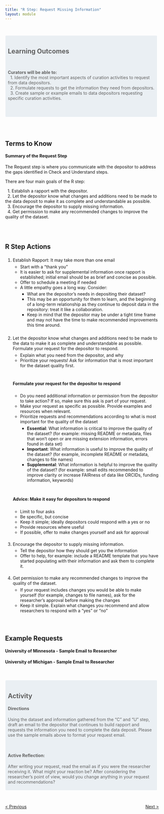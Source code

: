 ```yaml
---
title: "R Step: Request Missing Information"
layout: module
---
```


<br>

<style>

.highlighted-text {
    padding: 0 0 5px 5px;
    border: 1px solid;
    border-color: #ffffff;
    border-radius: 4px;
    margin: 15px 5px 10px 0;
    background-color: rgba(68, 114, 155, 0.1);
    padding-top: 10px;
    padding-left: 8px;

}
</style>

<blockquote  class = "highlighted-text">
<h2>Learning Outcomes</h2>
<br>
<p>
<b>Curators will be able to:</b><br>
  &nbsp;&nbsp;1. Identify the most important aspects of curation activities to request from data depositors.
   <br>
  &nbsp;&nbsp;2. Formulate requests to get the information they need from depositors.
   <br>
  &nbsp;&nbsp;3. Create sample or example emails to data depositors requesting specific curation activities.
</p>

<br>
<br>

</blockquote>

<br>
<br>


<h2>Terms to Know</h2>

<h4>Summary of the Request Step</h4>

The Request step is where you communicate with the depositor to address the gaps identified in Check and Understand steps.

There are four main goals of the R step:

<p>
  &nbsp;&nbsp;1. Establish a rapport with the depositor.
   <br>
  &nbsp;&nbsp;2. Let the depositor know what changes and additions need to be made to the data deposit to make it as complete and understandable as possible.
   <br>
  &nbsp;&nbsp;3. Encourage the depositor to supply missing information.
    <br>
  &nbsp;&nbsp;4. Get permission to make any recommended changes to improve the quality of the dataset.
 
</p>

<br>
<br>


<h2>R Step Actions</h2>

<ol style=" padding-top: 1%; padding-bottom: 1%;padding-left: 5%;">
  <li>Establish Rapport: It may take more than one email
    <ul style=" padding-top: 1%; padding-bottom: 1%; padding-left: 5%;">
      <li>Start with a “thank you”</li>
      <li>It is easier to ask for supplemental information once rapport is established; initial email should be as brief and concise as possible.</li>
      <li>Offer to schedule a meeting if needed</li>
      <li>A little empathy goes a long way. Consider:
          <ul style="padding-top: 1%; padding-bottom: 1%;padding-left: 5%;">  
              <li>What are the depositor’s needs in depositing their dataset?</li>
              <li>This may be an opportunity for them to learn, and the beginning of a long-term relationship as they continue to deposit data in the repository: treat it like a collaboration.</li>
              <li>Keep in mind that the depositor may be under a tight time frame and may not have the time to make recommended improvements this time around.</li>
          </ul>
      </li>
    </ul>
  </li>
      <br>

  <li>Let the depositor know what changes and additions need to be made to the data to make it as complete and understandable as possible. Formulate your request for the depositor to respond.
      <ul style="padding-top: 1%; padding-bottom: 1%;padding-left: 5%;">
          <li>Explain what you need from the depositor, and why</li>
          <li>Prioritize your requests! Ask for information that is most important for the dataset quality first.</li>
      </ul>
        <br>
      <h4>Formulate your request for the depositor to respond</h4>
      <ul style="padding-top: 1%; padding-bottom: 1%;padding-left: 5%;">
          <li>Do you need additional information or permission from the depositor to take action? If so, make sure this ask is part of your request.</li>
          <li>Make your request as specific as possible. Provide examples and resources when relevant.</li>
          <li>Prioritize requests and recommendations according to what is most important for the quality of the dataset
                <ul style="padding-top: 1%; padding-bottom: 1%;padding-left: 5%;">
                    <li><b>Essential</b>: What information is critical to improve the quality of the dataset? (for example: missing README or metadata, files that won’t open or are missing extension information, errors found in data set)</li>
                    <li><b>Important</b>: What information is useful to improve the quality of the dataset? (for example, incomplete README or metadata, changes to file names)</li>
                    <li><b>Supplemental</b>: What information is helpful to improve the quality of the dataset? (for example: small edits recommended to improve clarity or increase FAIRness of data like ORCIDs, funding information, keywords)</li>
                </ul>
          </li>
      </ul>
      <br>
    <h4>Advice: Make it easy for depositors to respond</h4>
    <ul style="padding-top: 1%; padding-bottom: 1%;padding-left: 5%;">
        <li>Limit to four asks</li>
        <li>Be specific, but concise</li>
        <li>Keep it simple; ideally depositors could respond with a yes or no</li>
        <li>Provide resources where useful</li>
        <li>If possible, offer to make changes yourself and ask for approval</li>
    </ul>
  </li>
<br>
    <li>Encourage the depositor to supply missing information.
        <ul style="padding-top: 1%; padding-bottom: 1%;padding-left: 5%;">
            <li>Tell the depositor how they should get you the information</li>
            <li>Offer to help, for example: include a README template that you have started populating with their information and ask them to complete it.</li>
        </ul>  
    </li>
<br>
      <li>Get permission to make any recommended changes to improve the quality of the dataset.
          <ul style="padding-top: 1%; padding-bottom: 1%;padding-left: 5%;">
              <li>If your request includes changes you would be able to make yourself (for example, changes to file names), ask for the researcher’s approval before making the changes</li>
              <li>Keep it simple. Explain what changes you recommend and allow researchers to respond with a “yes” or “no”</li>
          </ul>
</li>
</ol>
<br>
<h2>Example Requests</h2>
<h4>University of Minnesota - Sample Email to Researcher</h4>
<h4>University of Michigan - Sample Email to Researcher</h4>
<br>

<blockquote  class = "highlighted-text">
<h2>Activity</h2>
<h4>Directions</h4>
<p>
Using the dataset and information gathered from the “C” and “U” step, draft an email to the depositor that continues to build rapport and requests the information you need to complete the data deposit. Please use the sample emails above to format your request email.
</p>
<br>
<h4>Active Reflection:</h4>
<p>
After writing your request, read the email as if you were the researcher receiving it. What might your reaction be? After considering the researcher’s point of view, would you change anything in your request and recommendations?
</p>
</blockquote>

<br>
<br>

<style>
.flex-contianer {
  display: flex;
  justify-content: space-between;
}
</style>

<div class="flex-contianer">
     <a class="button button-primary" href="/CURATED/modules/module-u"> < Previous</a>
     <a class="button button-primary" href="/CURATED/modules/module-a"> Next ></a>
</div>
